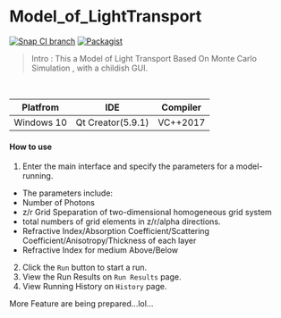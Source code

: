 # Model_of_LightTransport

[![Snap CI branch](https://img.shields.io/snap-ci/ThoughtWorksStudios/eb_deployer/master.svg)]()
[![Packagist](https://img.shields.io/packagist/l/doctrine/orm.svg)]()

> Intro : This a Model of Light Transport Based On Monte Carlo Simulation , with a childish GUI.

<br>

|  Platfrom  | IDE  |  Compiler  |
|:----------:|:--------:|:----------:|
| Windows 10 | Qt Creator(5.9.1) | VC++2017 |

#### How to use

1. Enter the main interface and specify the parameters for a model-running.
  + The parameters include:
  + Number of Photons
  + z/r Grid Speparation of two-dimensional homogeneous grid system
  + total numbers of grid elements in z/r/alpha directions.
  + Refractive Index/Absorption Coefficient/Scattering Coefficient/Anisotropy/Thickness of each layer
  + Refractive Index for medium Above/Below
2. Click the `Run` button to start a run.
3. View the Run Results on `Run Results` page.
4. View Running History on `History` page.


More Feature are being prepared...lol...

